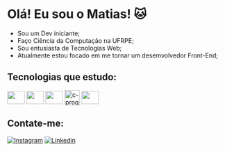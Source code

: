 <h1>Olá! Eu sou o Matias! 🐱</h1>

- Sou um Dev iniciante;
- Faço Ciência da Computação na UFRPE;
- Sou entusiasta de Tecnologias Web;
- Atualmente estou focado em me tornar um desemvolvedor Front-End;

<h2>Tecnologias que estudo:</h2>
<div style="display: inline-block">
  <img align="center" height="30" width="40" src="https://cdn.jsdelivr.net/gh/devicons/devicon/icons/javascript/javascript-plain.svg">
  <img align="center" height="30" width="40" src="https://cdn.jsdelivr.net/gh/devicons/devicon/icons/html5/html5-original.svg">
  <img align="center" height="30" width="40" src="https://cdn.jsdelivr.net/gh/devicons/devicon/icons/css3/css3-original.svg">
  <img  align="center" height="35" width="35" src="https://img.icons8.com/color/48/c-programming.png" alt="c-programming"/>
  <img align="center" height="30" width="40" src="https://user-images.githubusercontent.com/99132374/197358846-1d23d656-71fc-48c5-8333-0c8ed5783e63.svg">
</div>

<h2>Contate-me:</h2>

[![Instagram](https://img.shields.io/badge/Instagram-E4405F?style=for-the-badge&logo=instagram&logoColor=white)](https://www.instagram.com/themattiaz/)
[![Linkedin](https://img.shields.io/badge/LinkedIn-0077B5?style=for-the-badge&logo=linkedin&logoColor=white)](https://www.linkedin.com/in/lucas-matias-345392234/)

